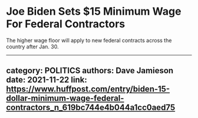 # Joe Biden Sets $15 Minimum Wage For Federal Contractors

The higher wage floor will apply to new federal contracts across the country after Jan. 30.

---
category: POLITICS
authors: Dave Jamieson
date: 2021-11-22
link: https://www.huffpost.com/entry/biden-15-dollar-minimum-wage-federal-contractors_n_619bc744e4b044a1cc0aed75
---
